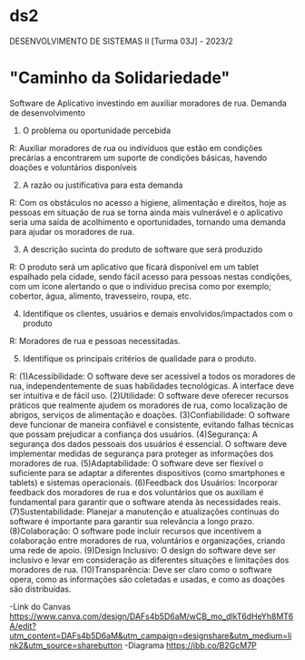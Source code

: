 # ds2
DESENVOLVIMENTO DE SISTEMAS II [Turma 03J] - 2023/2
# "Caminho da Solidariedade"

Software de Aplicativo investindo em auxiliar moradores de rua. 
Demanda de desenvolvimento

1. O problema ou oportunidade percebida
   
R: Auxiliar moradores de rua ou indivíduos que estão em condições precárias
a encontrarem um suporte de condições básicas, havendo doações e
voluntários disponíveis

2. A razão ou justificativa para esta demanda
   
R: Com os obstáculos no acesso a higiene, alimentação e direitos, hoje as
pessoas em situação de rua se torna ainda mais vulnerável e o aplicativo
seria uma saída de acolhimento e oportunidades, tornando uma demanda
para ajudar os moradores de rua.

3. A descrição sucinta do produto de software que será produzido
   
R: O produto será um aplicativo que ficará disponível em um tablet espalhado
pela cidade, sendo fácil acesso para pessoas nestas condições, com um 
ícone alertando o que o indivíduo precisa como por exemplo; cobertor,
água, alimento, travesseiro, roupa, etc.

4. Identifique os clientes, usuários e demais envolvidos/impactados com o
produto

R: Moradores de rua e pessoas necessitadas.

5. Identifique os principais critérios de qualidade para o produto.
   
R: (1)Acessibilidade: O software deve ser acessível a todos os moradores de rua, independentemente de suas habilidades tecnológicas. A interface deve ser intuitiva e de fácil uso.
(2)Utilidade: O software deve oferecer recursos práticos que realmente ajudem os moradores de rua, como localização de abrigos, serviços de alimentação e doações.
(3)Confiabilidade: O software deve funcionar de maneira confiável e consistente, evitando falhas técnicas que possam prejudicar a confiança dos usuários.
(4)Segurança: A segurança dos dados pessoais dos usuários é essencial. O software deve implementar medidas de segurança para proteger as informações dos moradores de rua.
(5)Adaptabilidade: O software deve ser flexível o suficiente para se adaptar a diferentes dispositivos (como smartphones e tablets) e sistemas operacionais.
(6)Feedback dos Usuários: Incorporar feedback dos moradores de rua e dos voluntários que os auxiliam é fundamental para garantir que o software atenda às necessidades reais.
(7)Sustentabilidade: Planejar a manutenção e atualizações contínuas do software é importante para garantir sua relevância a longo prazo.
(8)Colaboração: O software pode incluir recursos que incentivem a colaboração entre moradores de rua, voluntários e organizações, criando uma rede de apoio.
(9)Design Inclusivo: O design do software deve ser inclusivo e levar em consideração as diferentes situações e limitações dos moradores de rua.
(10)Transparência: Deve ser claro como o software opera, como as informações são coletadas e usadas, e como as doações são distribuídas.

-Link do Canvas
https://www.canva.com/design/DAFs4b5D6aM/wCB_mo_dlkT6dHeYh8MT6A/edit?utm_content=DAFs4b5D6aM&utm_campaign=designshare&utm_medium=link2&utm_source=sharebutton
-Diagrama
https://ibb.co/B2GcM7P

